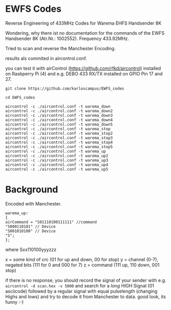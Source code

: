 # EWFS Codes
Reverse Engineering of 433MHz Codes for Warema EHFS Handsender 8K

Wondering, why there ist no documentation for the commands of the EWFS Handsender 8K (Atr.Nr.: 1002552). Frequency 433.92MHz.

Tried to scan and reverse the Manchester Encoding.

results als commited in aircontrol.conf.

you can test it with airControl (https://github.com/rfkd/aircontrol) installed on Rasbperry Pi (4) and e.g. DEBO 433 RX/TX installed on GPIO Pin 17 and 27.  

```
git clone https://github.com/karloscampus/EWFS_codes

cd EWFS_codes

aircontrol -c ./aircontrol.conf -t warema_down
aircontrol -c ./aircontrol.conf -t warema_down2
aircontrol -c ./aircontrol.conf -t warema_down3
aircontrol -c ./aircontrol.conf -t warema_down4
aircontrol -c ./aircontrol.conf -t warema_down5
aircontrol -c ./aircontrol.conf -t warema_stop
aircontrol -c ./aircontrol.conf -t warema_stop2
aircontrol -c ./aircontrol.conf -t warema_stop3
aircontrol -c ./aircontrol.conf -t warema_stop4
aircontrol -c ./aircontrol.conf -t warema_stop5
aircontrol -c ./aircontrol.conf -t warema_up
aircontrol -c ./aircontrol.conf -t warema_up2
aircontrol -c ./aircontrol.conf -t warema_up3
aircontrol -c ./aircontrol.conf -t warema_up4
aircontrol -c ./aircontrol.conf -t warema_up5
```
# Background
Encoded with Manchester.

```
warema_up: 
{
airCommand = "S01110100111111" //command
"S000110101" // Device
"S001010100" // Device
"S";
};
```

where 
Sxx110100yyyzzz

x = some kind of crc (01 for up and down, 00 for stop)
y = channel (0-7), negated bits (111 for 0 and 000 for 7)
z = command (111 up, 110 down, 001 stop)

if there is no response, you should record the signal of your sender with e.g. `aircontrol -d scan.hex -s 5000` and search for a _long_ HIGH Signal (01 asciicode) followed by a regular signal with equal pulselength (changing Highs and lows) and try to decode it from Manchester to data.
good look, its funny :-)
